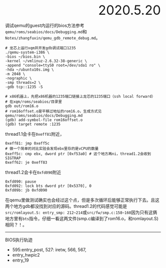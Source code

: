 <div style="font-size:3em; text-align:right;">2020.5.20</div>

调试qemu的guest内运行的bios方法参考`qemu/roms/seabios/docs/Debugging.md`和`Notes/zhangfuxin/qemu_gdb_remote_debug.md`。

```shell
# 龙芯上运行xqm并开发gdb调试端口1235
./qemu-system-i386 \
-bios ~/bios.bin \
-kernel ~/vmlinuz-2.6.32-38-generic \
-append "console=ttyS0 root=/dev/sda1 ro" \
-hda ~/ubuntu10s.img \
-m 2048 \
-nographic \
-smp threads=2 \
-gdb tcp::1235 -S

# x86机器上，先把x86机器的1235端口链接上龙芯的1235端口（ssh local forward）
# 在xqm/roms/seabios/目录里
gdb out/rom16.o
# rom16offset.o是平移过地址的rom16.o，生成方式见qemu/roms/seabios/docs/Debugging.md
(gdb) add-symbol-file rom16offset.o
(gdb) target remote :1235
```

thread1.1会卡在`0xeff81`附近，

```assembly
0xeff81: jmp 0xeff5c
# 做一个简单的对比实验会发现ebx里存的是vCPU的数量
0xeff5c: cmp ebx, dword ptr [0xf53a0] # 这个地方再ni，thread1.2会收到SIGTRAP
0xeff62: je 0xeff83
```

thread1.2会卡在`0xfd090`附近

```assembly
0xfd090: pause
0xfd092: lock bts dword ptr [0x5370], 0
0xfd09b: jb 0xfd090
```

在qemu里做测试确实也会经过这个点，但是多次循环后能够正常执行下去。且这两个地方gdb都没找到对应的源码。thread1.2的代码感觉可能是`src/romlayout.S: entry_smp: 212~214`或`src/fw/smp.c:158~160`因为只有这俩地方里有`bts`指令，仔细一看这两文件(smp.c编译到了rom16.o，和romlayout.S)相同？！。

---

BIOS执行轨迹

* 595:entry_post, 527: iretw, 566, 567, 
* entry_hwpic2
* entry_19